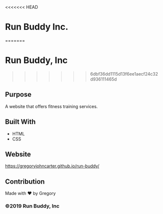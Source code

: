 <<<<<<< HEAD
# Run Buddy Inc.
=======
# Run Buddy, Inc
>>>>>>> 6dbf36dd1115d13f6ee1aecf24c32d936111465d

## Purpose
A website that offers fitness training services.

## Built With
* HTML
* CSS

## Website
 https://gregoryjohncarter.github.io/run-buddy/

## Contribution
Made with ❤️ by Gregory

### ©️2019 Run Buddy, Inc 
